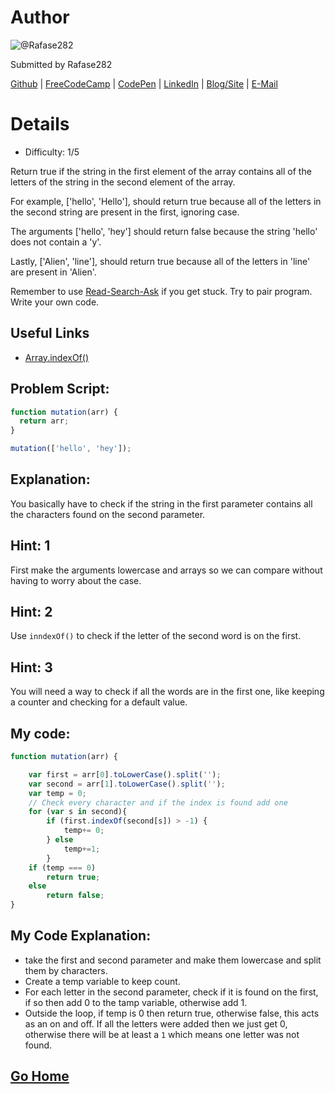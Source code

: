# Author
![@Rafase282](https://avatars0.githubusercontent.com/Rafase282?&s=128)

Submitted by Rafase282

[Github](https://github.com/Rafase282) | [FreeCodeCamp](http://www.freecodecamp.com/rafase282) | [CodePen](http://codepen.io/Rafase282/) | [LinkedIn](https://www.linkedin.com/in/rafase282) | [Blog/Site](https://rafase282.wordpress.com/) | [E-Mail](mailto:rafase282@gmail.com)

# Details
- Difficulty: 1/5

Return true if the string in the first element of the array contains all of the letters of the string in the second element of the array.

For example, ['hello', 'Hello'], should return true because all of the letters in the second string are present in the first, ignoring case.

The arguments ['hello', 'hey'] should return false because the string 'hello' does not contain a 'y'.

Lastly, ['Alien', 'line'], should return true because all of the letters in 'line' are present in 'Alien'.

Remember to use [ Read-Search-Ask](http://github.com/FreeCodeCamp/freecodecamp/wiki/How-to-get-help-when-you-get-stuck) if you get stuck. Try to pair program. Write your own code.

## Useful Links
- [Array.indexOf()](https://developer.mozilla.org/en-US/docs/Web/JavaScript/Reference/Global_Objects/Array/indexOf)

## Problem Script:

```js
function mutation(arr) {
  return arr;
}

mutation(['hello', 'hey']);
```

## Explanation:
You basically have to check if the string in the first parameter contains all the characters found on the second parameter.

## Hint: 1
First make the arguments lowercase and arrays so we can compare without having to worry about the case.

## Hint: 2
Use `inndexOf()` to check if the letter of the second word is on the first.

## Hint: 3
You will need a way to check if all the words are in the first one, like keeping a counter and checking for a default value.

## My code:

```js
function mutation(arr) {

    var first = arr[0].toLowerCase().split('');
    var second = arr[1].toLowerCase().split('');
    var temp = 0;
    // Check every character and if the index is found add one
    for (var s in second){
        if (first.indexOf(second[s]) > -1) {
            temp+= 0;
        } else
            temp+=1;
        }
    if (temp === 0)
        return true;
    else
        return false;
}
```

## My Code Explanation:
- take the first and second parameter and make them lowercase and split them by characters.
- Create a temp variable to keep count.
- For each letter in the second parameter, check if it is found on the first, if so then add 0 to the tamp variable, otherwise add 1.
- Outside the loop, if temp is 0 then return true, otherwise false, this acts as an on and off. If all the letters were added then we just get 0, otherwise there will be at least a `1` which means one letter was not found.

## [Go Home](https://github.com/Rafase282/My-FreeCodeCamp-Code/wiki)
